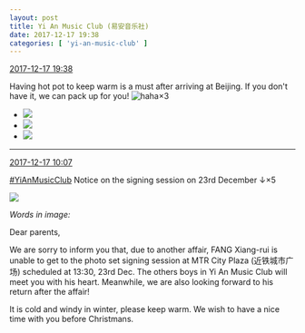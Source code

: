 ```yaml
---
layout: post
title: Yi An Music Club (易安音乐社)
date: 2017-12-17 19:38
categories: [ 'yi-an-music-club' ]
---
```


<div class="weibo-info">
  <a href="https://weibo.com/6094546964/FA61x87NS">2017-12-17 19:38</a>
</div>

Having hot pot to keep warm is a must after arriving at Beijing. If you don't have it, we can pack up for you! ![haha](http://img.t.sinajs.cn/t4/appstyle/expression/ext/normal/6a/laugh.gif)×3

<!-- more -->

<ul class="weibo-pic-list-1">
  <li class="weibo-pic">
    <a href="https://wx4.sinaimg.cn/mw690/006Es64Agy1fmjzxs0ad4j31zk1hokjp.jpg"><img src="http://wx4.sinaimg.cn/thumb150/006Es64Agy1fmjzxs0ad4j31zk1hokjp.jpg" /></a>
  </li>
  <li class="weibo-pic">
    <a href="https://wx4.sinaimg.cn/mw690/006Es64Agy1fmjzxp6kkzj31zk1ho1l2.jpg"><img src="http://wx4.sinaimg.cn/thumb150/006Es64Agy1fmjzxp6kkzj31zk1ho1l2.jpg" /></a>
  </li>
  <li class="weibo-pic">
    <a href="https://wx2.sinaimg.cn/mw690/006Es64Agy1fmjzxuzz22j31zk1hokjp.jpg"><img src="http://wx2.sinaimg.cn/thumb150/006Es64Agy1fmjzxuzz22j31zk1hokjp.jpg" /></a>
  </li>
</ul>

---

<div class="weibo-info">
  <a href="https://weibo.com/6094546964/FA2hD66N1">2017-12-17 10:07</a>
</div>

[#YiAnMusicClub](https://weibo.com/p/100808beae2e3e05b17b64f63ebedca39f19b2/super_index) Notice on the signing session on 23rd December ↓×5

<a href="https://wx1.sinaimg.cn/mw690/006Es64Aly1fmjj9pm6mmj30lo0urtje.jpg">
  <img class="weibo-pic-preview" src="http://wx1.sinaimg.cn/orj360/006Es64Aly1fmjj9pm6mmj30lo0urtje.jpg" />
</a>

*Words in image:*

Dear parents,

We are sorry to inform you that, due to another affair, FANG Xiang-rui is unable to get to the photo set signing session at MTR City Plaza (近铁城市广场) scheduled at 13:30, 23rd Dec. The others boys in Yi An Music Club will meet you with his heart. Meanwhile, we are also looking forward to his return after the affair!

It is cold and windy in winter, please keep warm. We wish to have a nice time with you before Christmans.
